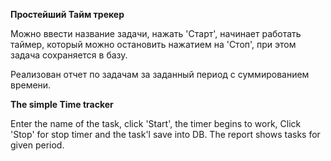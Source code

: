 **Простейший  Тайм трекер**

Можно ввести название задачи, нажать 'Старт', начинает работать таймер, 
который можно остановить нажатием на 'Стоп', при этом задача сохраняется 
в базу.

Реализован отчет по задачам за заданный период с суммированием времени.


**The simple Time tracker**

Enter the name of the task, click 'Start', the timer begins to work, 
Сlick 'Stop' for stop timer and the task'l save into DB.
The report shows tasks for given period.
